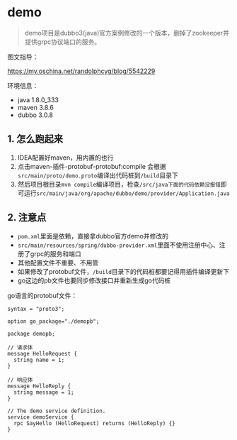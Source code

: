 # demo

> demo项目是dubbo3(java)官方案例修改的一个版本，删掉了zookeeper并提供grpc协议端口的服务。

图文指导：

https://my.oschina.net/randolphcyg/blog/5542229

环境信息：

- java 1.8.0_333
- maven 3.8.6
- dubbo 3.0.8

## 1. 怎么跑起来

1. IDEA配置好maven，用内置的也行
2. 点击maven-插件-protobuf-protobuf:compile 会根据`src/main/proto/demo.proto`编译出代码桩到`/build`目录下
3. 然后项目根目录`mvn compile`编译项目，检查`/src/java下面的代码依赖没报错`即可运行`src/main/java/org/apache/dubbo/demo/provider/Application.java`

## 2. 注意点

- `pom.xml`里面是依赖，直接拿dubbo官方demo并修改的
- `src/main/resources/spring/dubbo-provider.xml`里面不使用注册中心、注册了grpc的服务和端口
- 其他配置文件不重要、不用管
- 如果修改了protobuf文件，`/build`目录下的代码桩都要记得用插件编译更新下
- go这边的pb文件也要同步修改接口并重新生成go代码桩

go语言的protobuf文件：

```shell
syntax = "proto3";

option go_package="./demopb";

package demopb;

// 请求体
message HelloRequest {
  string name = 1;
}

// 响应体
message HelloReply {
  string message = 1;
}

// The demo service definition.
service demoService {
  rpc SayHello (HelloRequest) returns (HelloReply) {}
}
```

